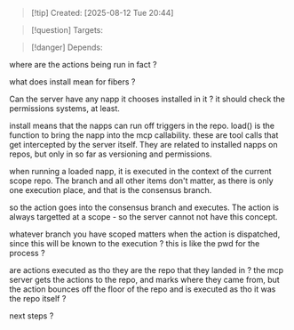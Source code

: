 
>[!tip] Created: [2025-08-12 Tue 20:44]

>[!question] Targets: 

>[!danger] Depends: 

 where are the actions being run in fact ?

what does install mean for fibers ?

Can the server have any napp it chooses installed in it ?
it should check the permissions systems, at least.

install means that the napps can run off triggers in the repo.
load() is the function to bring the napp into the mcp callability.
these are tool calls that get intercepted by the server itself.
They are related to installed napps on repos, but only in so far as versioning and permissions.

when running a loaded napp, it is executed in the context of the current scope repo.  The branch and all other items don't matter, as there is only one execution place, and that is the consensus branch.

so the action goes into the consensus branch and executes.
The action is always targetted at a scope - so the server cannot not have this concept.

whatever branch you have scoped matters when the action is dispatched, since this will be known to the execution ? this is like the pwd for the process ?

are actions executed as tho they are the repo that they landed in ?
the mcp server gets the actions to the repo, and marks where they came from, but the action bounces off the floor of the repo and is executed as tho it was the repo itself ?

next steps ? 